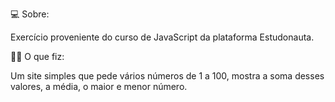 💻 Sobre:

Exercício proveniente do curso de JavaScript da plataforma Estudonauta.

👨‍💻 O que fiz:

Um site simples que pede vários números de 1 a 100, mostra a soma desses valores, a média, o maior e menor número.
